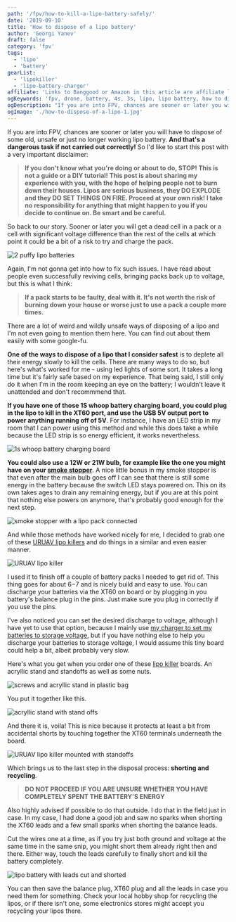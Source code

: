```yaml
---
path: '/fpv/how-to-kill-a-lipo-battery-safely/'
date: '2019-09-10'
title: 'How to dispose of a lipo battery'
author: 'Georgi Yanev'
draft: false
category: 'fpv'
tags:
  - 'lipo'
  - 'battery'
gearList:
  - 'lipokiller'
  - 'lipo-battery-charger'
affiliate: 'Links to Banggood or Amazon in this article are affiliate links and would support the blog if used to make a purchase.'
ogKeywords: 'fpv, drone, battery, 4s, 3s, lipo, lipo battery, how to dispose of a lipo battery, how to kill a lipo battery, how to kill a lipo battery safely, dispose of a lipo battery'
ogDescription: "If you are into FPV, chances are sooner or later you will have to dispose of some old, unsafe or just no longer working lipo battery. And that's a dangerous task if not carried out correctly! So I'd like to start this post with a very important disclaimer..."
ogImage: './how-to-dispose-of-a-lipo-1.jpg'
---
```


If you are into FPV, chances are sooner or later you will have to dispose of some old, unsafe or just no longer working lipo battery. **And that's a dangerous task if not carried out correctly!** So I'd like to start this post with a very important disclaimer:

> **If you don't know what you're doing or about to do, STOP! This is not a guide or a DIY tutorial! This post is about sharing my experience with you, with the hope of helping people not to burn down their houses. Lipos are serious business, they DO EXPLODE and they DO SET THINGS ON FIRE. Proceed at your own risk! I take no responsibility for anything that might happen to you if you decide to continue on. Be smart and be careful.**

So back to our story. Sooner or later you will get a dead cell in a pack or a cell with significant voltage difference than the rest of the cells at which point it could be a bit of a risk to try and charge the pack.

![2 puffy lipo batteries](how-to-dispose-of-a-lipo-1.jpg)

Again, I'm not gonna get into how to fix such issues. I have read about people even successfully reviving cells, bringing packs back up to voltage, but this is what I think:

> **If a pack starts to be faulty, deal with it. It's not worth the risk of burning down your house or worse just to use a pack a couple more times.**

There are a lot of weird and wildly unsafe ways of disposing of a lipo and I'm not even going to mention them here. You can find out about them easily with some google-fu.

**One of the ways to dispose of a lipo that I consider safest** is to deplete all their energy slowly to kill the cells. There are many ways to do so, but here's what's worked for me - using led lights of some sort. It takes a long time but it's fairly safe based on my experience. That being said, I still only do it when I'm in the room keeping an eye on the battery; I wouldn't leave it unattended and don't recommmend that.

**If you have one of those 1S whoop battery charging board, you could plug in the lipo to kill in the XT60 port, and use the USB 5V output port to power anything running off of 5V**. For instance, I have an LED strip in my room that I can power using this method and while this does take a while because the LED strip is so energy efficient, it works nevertheless.

![1s whoop battery charging board](how-to-dispose-of-a-lipo-7.jpg)

**You could also use a 12W or 21W bulb, for example like the one you might have on your [smoke stopper][2]**. A nice little bonus in my smoke stopper is that even after the main bulb goes off I can see that there is still some energy in the battery because the switch LED stays powered on. This on its own takes ages to drain any remaining energy, but if you are at this point that nothing else powers on anymore, that's probably good enough for the next step.

![smoke stopper with a lipo pack connected](how-to-dispose-of-a-lipo-8.jpg)

And while those methods have worked nicely for me, I decided to grab one of these [URUAV lipo killers][1] and do things in a similar and even easier manner.

![URUAV lipo killer](how-to-dispose-of-a-lipo-2.jpg)

I used it to finish off a couple of battery packs I needed to get rid of. This thing goes for about $6-$7 and is nicely build and easy to use. You can discharge your batteries via the XT60 on board or by plugging in you battery's balance plug in the pins. Just make sure you plug in correctly if you use the pins.

I've also noticed you can set the desired discharge to voltage, although I have yet to use that option, because I mainly use [my charger to set my batteries to storage voltage][3], but if you have nothing else to help you discharge your batteries to storage voltage, I would assume this tiny board could help a bit, albeit probably very slow.

Here's what you get when you order one of these [lipo killer][1] boards. An acryllic stand and standoffs as well as some nuts.

![screws and acryllic stand in plastic bag](how-to-dispose-of-a-lipo-3.jpg)

You put it together like this.

![acryllic stand with stand offs](how-to-dispose-of-a-lipo-4.jpg)

And there it is, voila! This is nice because it protects at least a bit from accidental shorts by touching together the XT60 terminals underneath the board.

![URUAV lipo killer mounted with standoffs](how-to-dispose-of-a-lipo-5.jpg)

Which brings us to the last step in the disposal process: **shorting and recycling**.

> **DO NOT PROCEED IF YOU ARE UNSURE WHETHER YOU HAVE COMPLETELY SPENT THE BATTERY'S ENERGY**

Also highly advised if possible to do that outside. I do that in the field just in case. In my case, I had done a good job and saw no sparks when shorting the XT60 leads and a few small sparks when shorting the balance leads.

Cut the wires one at a time, as if you try just both ground and voltage at the same time in the same snip, you might short them already right then and there. Either way, touch the leads carefully to finally short and kill the battery completely.

![lipo battery with leads cut and shorted](how-to-dispose-of-a-lipo-6.jpg)

You can then save the balance plug, XT60 plug and all the leads in case you need them for something. Check your local hobby shop for recycling the lipos, or if there isn't one, some electronics stores might accept you recycling your lipos there.

[0]: Linkslist
[1]: https://bit.ly/lipo-killer
[2]: /fpv/make-a-smoke-stopper/
[3]: https://bit.ly/imax-b6-lipo-charger
